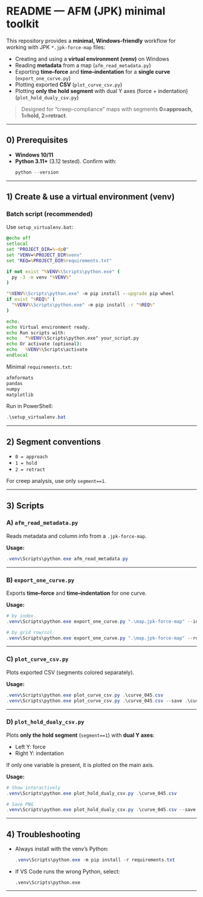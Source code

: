 # README — AFM (JPK) minimal toolkit

This repository provides a **minimal, Windows-friendly** workflow for working with JPK `*.jpk-force-map` files:

- Creating and using a **virtual environment (venv)** on Windows
- Reading **metadata** from a map (`afm_read_metadata.py`)
- Exporting **time–force** and **time–indentation** for a **single curve** (`export_one_curve.py`)
- Plotting exported **CSV** (`plot_curve_csv.py`)
- Plotting **only the hold segment** with dual Y axes (force + indentation) (`plot_hold_dualy_csv.py`)

> Designed for “creep-compliance” maps with segments **0=approach, 1=hold, 2=retract**.

---

## 0) Prerequisites

- **Windows 10/11**
- **Python 3.11+** (3.12 tested). Confirm with:
  ```powershell
  python --version
  ```

---

## 1) Create & use a virtual environment (venv)

### Batch script (recommended)
Use `setup_virtualenv.bat`:

```bat
@echo off
setlocal
set "PROJECT_DIR=%~dp0"
set "VENV=%PROJECT_DIR%venv"
set "REQ=%PROJECT_DIR%requirements.txt"

if not exist "%VENV%\Scripts\python.exe" (
  py -3 -m venv "%VENV%"
)

"%VENV%\Scripts\python.exe" -m pip install --upgrade pip wheel
if exist "%REQ%" (
  "%VENV%\Scripts\python.exe" -m pip install -r "%REQ%"
)

echo.
echo Virtual environment ready.
echo Run scripts with:
echo   "%VENV%\Scripts\python.exe" your_script.py
echo Or activate (optional):
echo   %VENV%\Scripts\activate
endlocal
```

Minimal `requirements.txt`:
```txt
afmformats
pandas
numpy
matplotlib
```

Run in PowerShell:
```powershell
.\setup_virtualenv.bat
```

---

## 2) Segment conventions

- `0 = approach`
- `1 = hold`
- `2 = retract`

For creep analysis, use only `segment==1`.

---

## 3) Scripts

### A) `afm_read_metadata.py`
Reads metadata and column info from a `.jpk-force-map`.

**Usage:**
```powershell
.venv\Scripts\python.exe afm_read_metadata.py
```

---

### B) `export_one_curve.py`
Exports **time–force** and **time–indentation** for one curve.

**Usage:**
```powershell
# by index
.venv\Scripts\python.exe export_one_curve.py ".\map.jpk-force-map" --idx 45 --units nm-nN --out curve_045.csv

# by grid row/col
.venv\Scripts\python.exe export_one_curve.py ".\map.jpk-force-map" --row 3 --col 5 --units SI --out curve_r3_c5.csv
```

---

### C) `plot_curve_csv.py`
Plots exported CSV (segments colored separately).

**Usage:**
```powershell
.venv\Scripts\python.exe plot_curve_csv.py .\curve_045.csv
.venv\Scripts\python.exe plot_curve_csv.py .\curve_045.csv --save .\curve_045
```

---

### D) `plot_hold_dualy_csv.py`
Plots **only the hold segment** (`segment==1`) with **dual Y axes**:  
- Left Y: force  
- Right Y: indentation  

If only one variable is present, it is plotted on the main axis.

**Usage:**
```powershell
# Show interactively
.venv\Scripts\python.exe plot_hold_dualy_csv.py .\curve_045.csv

# Save PNG
.venv\Scripts\python.exe plot_hold_dualy_csv.py .\curve_045.csv --save .\curve_045_hold.png
```

---

## 4) Troubleshooting

- Always install with the venv’s Python:
  ```powershell
  .venv\Scripts\python.exe -m pip install -r requirements.txt
  ```

- If VS Code runs the wrong Python, select:
  ```
  .venv\Scripts\python.exe
  ```

---
